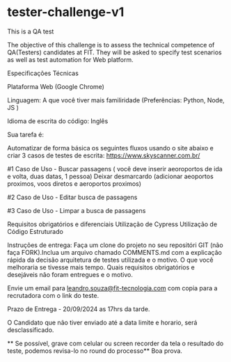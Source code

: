 # tester-challenge-v1

This is a QA test

The objective of this challenge is to assess the technical competence of QA(Testers) candidates at FIT. They will be asked to specify test scenarios as well as test automation for Web platform.

Especificações Técnicas

Plataforma Web (Google Chrome)

Linguagem: A que você tiver mais familiridade (Preferências: Python, Node, JS )

Idioma de escrita do código: Inglês

Sua tarefa é:

Automatizar de forma básica os seguintes fluxos usando o site abaixo e criar 3 casos de testes de escrita:
https://www.skyscanner.com.br/

#1 Caso de Uso - Buscar passagens ( você deve inserir aeoroportos de ida e volta, duas datas, 1 pessoa) Deixar desmarcardo (adicionar aeoportos proximos, voos diretos e aeroportos proximos)

#2 Caso de Uso - Editar busca de passagens

#3 Caso de Uso - Limpar a busca de passagens

Requisitos obrigatórios e diferenciais Utilização de Cypress Utilização de Código Estruturado

Instruções de entrega: Faça um clone do projeto no seu repositóri GIT (não faça FORK).Inclua um arquivo chamado COMMENTS.md com a explicação rápida da decisão arquitetura de testes utilizada e o motivo. O que você melhoraria se tivesse mais tempo. Quais requisitos obrigatórios e desejáveis não foram entregues e o motivo. 

Envie um email para leandro.souza@fit-tecnologia.com com copia para a recrutadora com o link do teste.

Prazo de Entrega - 20/09/2024 as 17hrs da tarde.

O Candidato que não tiver enviado até a data limite e horario, será desclassificado.

** Se possível, grave com celular ou screen recorder da tela o resultado do teste, podemos revisa-lo no round do processo** Boa prova.



